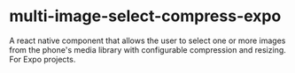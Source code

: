 # multi-image-select-compress-expo
A react native component that allows the user to select one or more images from the phone's media library with configurable compression and resizing. For Expo projects. 
